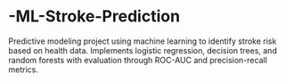 # -ML-Stroke-Prediction
Predictive modeling project using machine learning to identify stroke risk based on health data. Implements logistic regression, decision trees, and random forests with evaluation through ROC-AUC and precision-recall metrics.
